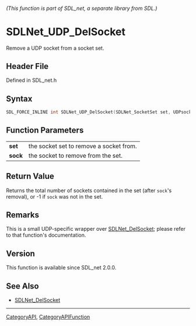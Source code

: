 ###### (This function is part of SDL_net, a separate library from SDL.)
# SDLNet_UDP_DelSocket

Remove a UDP socket from a socket set.

## Header File

Defined in SDL_net.h

## Syntax

```c
SDL_FORCE_INLINE int SDLNet_UDP_DelSocket(SDLNet_SocketSet set, UDPsocket sock);
```

## Function Parameters

|              |                                         |
| ------------ | --------------------------------------- |
| **set**      | the socket set to remove a socket from. |
| **sock**     | the socket to remove from the set.      |

## Return Value

Returns the total number of sockets contained in the set (after `sock`'s
removal), or -1 if `sock` was not in the set.

## Remarks

This is a small UDP-specific wrapper over
[SDLNet_DelSocket](SDLNet_DelSocket); please refer to that function's
documentation.

## Version

This function is available since SDL_net 2.0.0.

## See Also

- [SDLNet_DelSocket](SDLNet_DelSocket)

----
[CategoryAPI](CategoryAPI), [CategoryAPIFunction](CategoryAPIFunction)

